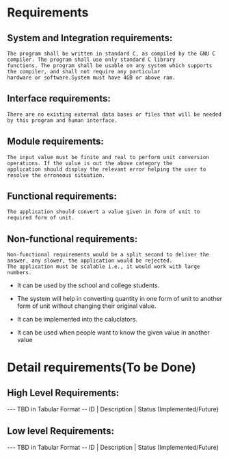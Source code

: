 # Requirements
## System and Integration requirements:
	The program shall be written in standard C, as compiled by the GNU C compiler. The program shall use only standard C library 
	functions. The program shall be usable on any system which supports the compiler, and shall not require any particular 
	hardware or software.System must have 4GB or above ram.
## Interface requirements:
	There are no existing external data bases or files that will be needed by this program and human interface.
  
## Module requirements:
	The input value must be finite and real to perform unit conversion operations. If the value is out the above category the
	application should display the relevant error helping the user to resolve the erroneous situation.
  
## Functional requirements:
	The application should convert a value given in form of unit to required form of unit.
  
## Non-functional requirements:
	Non-functional requirements would be a split second to deliver the answer, any slower, the application would be rejected. 
	The application must be scalable i.e., it would work with large numbers.

* It can be used by the school and college students.

* The system will help in converting quantity in one form of unit to another form of unit without changing their original value.

* It can be implemented into the caluclators.

* It can be used when people want to know the given value in another value

# Detail requirements(To be Done)
## High Level Requirements:
--- TBD in Tabular Format 
-- ID | Description | Status (Implemented/Future)


##  Low level Requirements:
--- TBD in Tabular Format 
-- ID | Description | Status (Implemented/Future)
